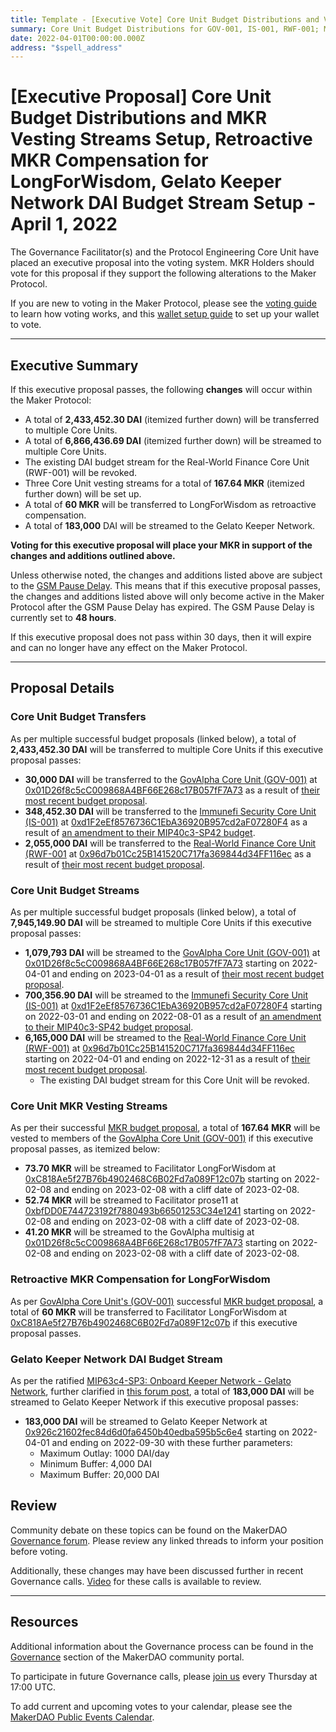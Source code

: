 ```yaml
---
title: Template - [Executive Vote] Core Unit Budget Distributions and Vesting Streams Setup, Retroactive MKR Compensation for LongForWisdom, Gelato Keeper Network DAI Budget Stream Setup - April 1, 2022
summary: Core Unit Budget Distributions for GOV-001, IS-001, RWF-001; MKR Vesting Streams Setup for GOV-001; Retroactive MKR Compensation Transfer for LongForWisdom; Gelato Keeper Network DAI Budget Stream Setup
date: 2022-04-01T00:00:00.000Z
address: "$spell_address"
---
```


# [Executive Proposal] Core Unit Budget Distributions and MKR Vesting Streams Setup, Retroactive MKR Compensation for LongForWisdom, Gelato Keeper Network DAI Budget Stream Setup - April 1, 2022

The Governance Facilitator(s) and the Protocol Engineering Core Unit have placed an executive proposal into the voting system. MKR Holders should vote for this proposal if they support the following alterations to the Maker Protocol.

If you are new to voting in the Maker Protocol, please see the [voting guide](https://community-development.makerdao.com/en/learn/governance/how-voting-works/) to learn how voting works, and this [wallet setup guide](https://community-development.makerdao.com/en/learn/governance/voting-setup/) to set up your wallet to vote.

---

## Executive Summary

If this executive proposal passes, the following **changes** will occur within the Maker Protocol:

- A total of **2,433,452.30 DAI** (itemized further down) will be transferred to multiple Core Units.
- A total of **6,866,436.69 DAI** (itemized further down) will be streamed to multiple Core Units.
- The existing DAI budget stream for the Real-World Finance Core Unit (RWF-001) will be revoked.
- Three Core Unit vesting streams for a total of **167.64 MKR** (itemized further down) will be set up.
- A total of **60 MKR** will be transferred to LongForWisdom as retroactive compensation.
- A total of **183,000** DAI will be streamed to the Gelato Keeper Network.

**Voting for this executive proposal will place your MKR in support of the changes and additions outlined above.**

Unless otherwise noted, the changes and additions listed above are subject to the [GSM Pause Delay](https://manual.makerdao.com/parameter-index/core/param-gsm-pause-delay). This means that if this executive proposal passes, the changes and additions listed above will only become active in the Maker Protocol after the GSM Pause Delay has expired. The GSM Pause Delay is currently set to **48 hours**.

If this executive proposal does not pass within 30 days, then it will expire and can no longer have any effect on the Maker Protocol.

---

## Proposal Details

### Core Unit Budget Transfers

As per multiple successful budget proposals (linked below), a total of **2,433,452.30 DAI** will be transferred to multiple Core Units if this executive proposal passes:

- **30,000 DAI** will be transferred to the [GovAlpha Core Unit (GOV-001)](https://mips.makerdao.com/mips/details/MIP39c2SP3) at [0x01D26f8c5cC009868A4BF66E268c17B057fF7A73](https://etherscan.io/address/0x01D26f8c5cC009868A4BF66E268c17B057fF7A73) as a result of [their most recent budget proposal](https://mips.makerdao.com/mips/details/MIP40c3SP59).
- **348,452.30 DAI** will be transferred to the [Immunefi Security Core Unit (IS-001)](https://mips.makerdao.com/mips/details/MIP39c2SP24) at [0xd1F2eEf8576736C1EbA36920B957cd2aF07280F4](https://etherscan.io/address/0xd1F2eEf8576736C1EbA36920B957cd2aF07280F4) as a result of [an amendment to their MIP40c3-SP42 budget](https://mips.makerdao.com/mips/details/MIP4c2SP17).
- **2,055,000 DAI** will be transferred to the [Real-World Finance Core Unit (RWF-001](https://mips.makerdao.com/mips/details/MIP39c2SP1) at [0x96d7b01Cc25B141520C717fa369844d34FF116ec](https://etherscan.io/address/0x96d7b01Cc25B141520C717fa369844d34FF116ec) as a result of [their most recent budget proposal](https://mips.makerdao.com/mips/details/MIP40c3SP61).


### Core Unit Budget Streams

As per multiple successful budget proposals (linked below), a total of **7,945,149.90 DAI** will be streamed to multiple Core Units if this executive proposal passes:

- **1,079,793 DAI** will be streamed to the [GovAlpha Core Unit (GOV-001)](https://mips.makerdao.com/mips/details/MIP39c2SP3) at [0x01D26f8c5cC009868A4BF66E268c17B057fF7A73](https://etherscan.io/address/0x01D26f8c5cC009868A4BF66E268c17B057fF7A73) starting on 2022-04-01 and ending on 2023-04-01 as a result of [their most recent budget proposal](https://mips.makerdao.com/mips/details/MIP40c3SP59).
- **700,356.90 DAI** will be streamed to the [Immunefi Security Core Unit (IS-001)](https://mips.makerdao.com/mips/details/MIP39c2SP24) at [0xd1F2eEf8576736C1EbA36920B957cd2aF07280F4](https://etherscan.io/address/0xd1F2eEf8576736C1EbA36920B957cd2aF07280F4) starting on 2022-03-01 and ending on 2022-08-01 as a result of [an amendment to their MIP40c3-SP42 budget proposal](https://mips.makerdao.com/mips/details/MIP4c2SP17).
- **6,165,000 DAI** will be streamed to the [Real-World Finance Core Unit (RWF-001)](https://mips.makerdao.com/mips/details/MIP39c2SP1) at [0x96d7b01Cc25B141520C717fa369844d34FF116ec](https://etherscan.io/address/0x96d7b01Cc25B141520C717fa369844d34FF116ec) starting on 2022-04-01 and ending on 2022-12-31 as a result of [their most recent budget proposal](https://mips.makerdao.com/mips/details/MIP40c3SP61).
	- The existing DAI budget stream for this Core Unit will be revoked.

### Core Unit MKR Vesting Streams

As per their successful [MKR budget proposal](https://mips.makerdao.com/mips/details/MIP40c3SP60), a total of **167.64 MKR** will be vested to members of the [GovAlpha Core Unit (GOV-001)](https://mips.makerdao.com/mips/details/MIP39c2SP3) if this executive proposal passes, as itemized below:

- **73.70 MKR** will be streamed to Facilitator LongForWisdom at [0xC818Ae5f27B76b4902468C6B02Fd7a089F12c07b](https://etherscan.io/address/0xC818Ae5f27B76b4902468C6B02Fd7a089F12c07b) starting on 2022-02-08 and ending on 2023-02-08 with a cliff date of 2023-02-08.
- **52.74 MKR** will be streamed to Facilitator prose11 at [0xbfDD0E744723192f7880493b66501253C34e1241](https://etherscan.io/address/0xbfDD0E744723192f7880493b66501253C34e1241) starting on 2022-02-08 and ending on 2023-02-08 with a cliff date of 2023-02-08.
- **41.20 MKR** will be streamed to the GovAlpha multisig at [0x01D26f8c5cC009868A4BF66E268c17B057fF7A73](https://etherscan.io/address/0x01D26f8c5cC009868A4BF66E268c17B057fF7A73) starting on 2022-02-08 and ending on 2023-02-08 with a cliff date of 2023-02-08.

### Retroactive MKR Compensation for LongForWisdom

As per [GovAlpha Core Unit's (GOV-001)](https://mips.makerdao.com/mips/details/MIP39c2SP3) successful [MKR budget proposal](https://mips.makerdao.com/mips/details/MIP40c3SP60), a total of **60 MKR** will be transferred to Facilitator LongForWisdom at  [0xC818Ae5f27B76b4902468C6B02Fd7a089F12c07b](https://etherscan.io/address/0xC818Ae5f27B76b4902468C6B02Fd7a089F12c07b) if this executive proposal passes.

### Gelato Keeper Network DAI Budget Stream

As per the ratified [MIP63c4-SP3: Onboard Keeper Network - Gelato Network](https://mips.makerdao.com/mips/details/MIP63c4SP3), further clarified in [this forum post](https://forum.makerdao.com/t/mip63c4-sp3-gelato-network-clarification/14340), a total of **183,000 DAI** will be streamed to Gelato Keeper Network if this executive proposal passes:

- **183,000 DAI** will be streamed to Gelato Keeper Network at [0x926c21602fec84d6d0fa6450b40edba595b5c6e4](https://etherscan.io/address/0x926c21602fec84d6d0fa6450b40edba595b5c6e4) starting on 2022-04-01 and ending on 2022-09-30 with these further parameters:
	- Maximum Outlay: 1000 DAI/day
	- Minimum Buffer: 4,000 DAI
	- Maximum Buffer: 20,000 DAI

## Review

Community debate on these topics can be found on the MakerDAO [Governance forum](https://forum.makerdao.com/). Please review any linked threads to inform your position before voting.

Additionally, these changes may have been discussed further in recent Governance calls. [Video](https://www.youtube.com/playlist?list=PLLzkWCj8ywWNq5-90-Id6VPSsrk4OWVan) for these calls is available to review.

---

## Resources

Additional information about the Governance process can be found in the [Governance](https://community-development.makerdao.com/en/learn/governance) section of the MakerDAO community portal.

To participate in future Governance calls, please [join us](https://github.com/makerdao/community/tree/master/governance/governance-and-risk-meetings) every Thursday at 17:00 UTC.

To add current and upcoming votes to your calendar, please see the [MakerDAO Public Events Calendar](https://calendar.google.com/calendar/embed?src=makerdao.com_3efhm2ghipksegl009ktniomdk%40group.calendar.google.com&ctz=UTC&mode=week&showCalendars=0&showPrint=0).
